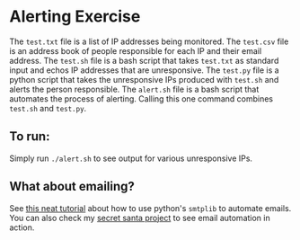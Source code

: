 # Alerting Exercise

The `test.txt` file is a list of IP addresses being monitored.
The `test.csv` file is an address book of people responsible for each IP and their email address.
The `test.sh` file is a bash script that takes `test.txt` as standard input and echos IP addresses that are unresponsive.
The `test.py` file is a python script that takes the unresponsive IPs produced with `test.sh` and alerts the person responsible.
The `alert.sh` file is a bash script that automates the process of alerting. Calling this one command combines `test.sh` and `test.py`.

## To run:
Simply run `./alert.sh` to see output for various unresponsive IPs.

## What about emailing?
See [this neat tutorial](http://naelshiab.com/tutorial-send-email-python/) about how to use python's `smtplib` to automate emails. You can also check my [secret santa project](https://github.com/chuckinator0/Projects/tree/master/secretSanta) to see email automation in action.

